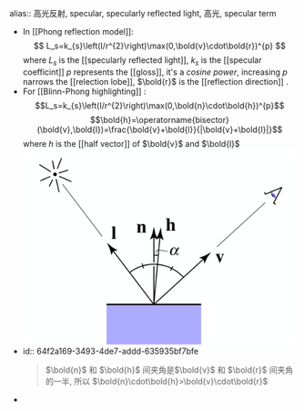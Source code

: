 alias:: 高光反射, specular, specularly reflected light, 高光, specular term

- In [[Phong reflection model]]:
  $$
  L_s=k_{s}\left(I/r^{2}\right)\max(0,\bold{v}\cdot\bold{r})^{p}
  $$
  where $L_s$ is the [[specularly reflected light]],
  $k_s$ is the [[specular coefficint]]
  $p$ represents the [[gloss]], it's a *cosine power*, increasing $p$ narrows the [[relection lobe]],
  $\bold{r}$ is the [[reflection direction]] .
- For [[Blinn-Phong highlighting]] :
  $$L_s=k_{s}\left(I/r^{2}\right)\max(0,\bold{n}\cdot\bold{h})^{p}$$
  $$\bold{h}=\operatorname{bisector}(\bold{v},\bold{l})=\frac{\bold{v}+\bold{l}}{|\bold{v}+\bold{l}|}$$
  where $h$ is the [[half vector]] of $\bold{v}$ and $\bold{l}$
  ![image.png](../assets/image_1693622343687_0.png)
- id:: 64f2a169-3493-4de7-addd-635935bf7bfe
  > $\bold{n}$ 和 $\bold{h}$ 间夹角是$\bold{v}$ 和 $\bold{r}$ 间夹角的一半,
   所以 $\bold{n}\cdot\bold{h}>\bold{v}\cdot\bold{r}$
-